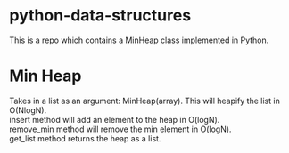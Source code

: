 # python-data-structures
This is a repo which contains a MinHeap class implemented in Python.

# Min Heap
Takes in a list as an argument: MinHeap(array). This will heapify the list in O(NlogN).<br />
insert method will add an element to the heap in O(logN).<br />
remove_min method will remove the min element in O(logN).<br />
get_list method returns the heap as a list.<br />
